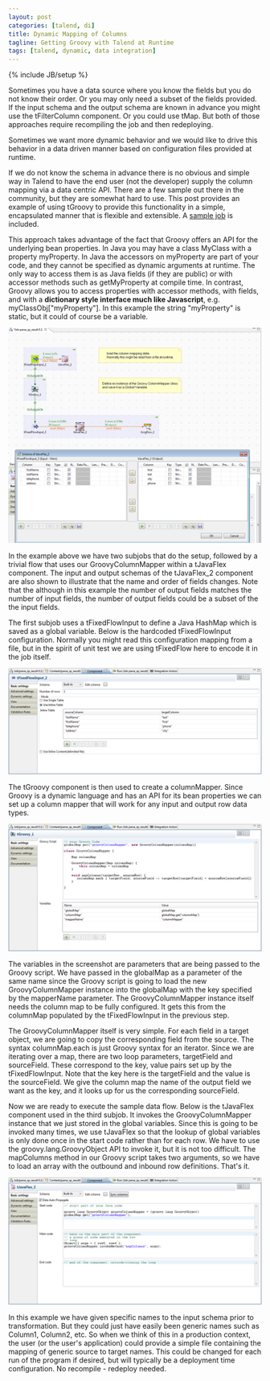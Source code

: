 ```yaml
---
layout: post
categories: [talend, di]
title: Dynamic Mapping of Columns
tagline: Getting Groovy with Talend at Runtime
tags: [talend, dynamic, data integration]
---
```

{% include JB/setup %}

Sometimes you have a data source where you know the fields but you do not know their order.  Or you may only need a subset of the fields provided.  If the input schema and the output schema are known in advance you might use the tFilterColumn component.  Or you could use tMap.  But both of those approaches require recompiling the job and then redeploying.  

Sometimes we want more dynamic behavior and we would like to drive this behavior in a data driven manner based on configuration files provided at runtime.

If we do not know the schema in advance there is no obvious and simple way in Talend to have the end user (not the developer) supply the column mapping via a data centric API.  There are a few sample out there in the community, but they are somewhat hard to use.  This post provides an example of using tGroovy to provide this functionality in a simple, encapsulated manner that is flexible and extensible.  A [sample job] is included.

This approach takes advantage of the fact that Groovy offers an API for the underlying bean properties.  In Java you may have a class MyClass with a property myProperty.  In Java the accessors on myProperty are part of your code, and they cannot be specified as dynamic arguments at runtime. The only way to access them is as Java fields (if they are public) or with accessor methods such as getMyProperty at compile time.  In contrast, Groovy allows you to access properties with accessor methods, with fields, and with a **dictionary style interface much like Javascript**, e.g. myClassObj["myProperty"].  In this example the string "myProperty" is static, but it could of course be a variable.


![Sample Job using tGroovy for Dynamic Mapping](/talend/di/groovy/groovy_column_mapper_sample_job.jpg)

In the example above we have two subjobs that do the setup, followed by a trivial flow that uses our GroovyColumnMapper within a tJavaFlex component.  The input and output schemas of the tJavaFlex\_2 component are also shown to illustrate that the name and order of fields changes.  Note that the although in this example the number of output fields matches the number of input fields, the number of output fields could be a subset of the the input fields.
 
The first subjob uses a tFixedFlowInput to define a Java HashMap which is saved as a global variable.  Below is the hardcoded tFixedFlowInput configuration.  Normally you might read this configuration mapping from a file, but in the spirit of unit test we are using tFixedFlow here to encode it in the job itself.

![Column Mapping Data](/talend/di/groovy/column_mapping_data.jpg)

The tGroovy component is then used to create a columnMapper.  Since Groovy is a dynamic language and has an API for its bean properties we can set up a column mapper that will work for any input and output row data types.

![tGoovy Code](/talend/di/groovy/tGroovy_columnMapper.jpg)

The variables in the screenshot are parameters that are being passed to the Groovy script.  We have passed in the globalMap as a parameter of the same name since the Groovy script is going to load the new GroovyColumnMapper instance into the globalMap with the key specified by the mapperName parameter.  The GroovyColumnMapper instance itself needs the column map to be fully configured.  It gets this from the columnMap populated by the tFixedFlowInput in the previous step.

The GroovyColumnMapper itself is very simple.  For each field in a target object, we are going to copy the corresponding field from the source.  The syntax columnMap.each is just Groovy syntax for an iterator.  Since we are iterating over a map, there are two loop parameters, targetField and sourceField.  These correspond to the key, value pairs set up by the tFixedFlowInput.  Note that the key here is the targetField and the value is the sourceField.  We give the column map the name of the output field we want as the key, and it looks up for us the corresponding sourceField.

Now we are ready to execute the sample data flow.  Below is the tJavaFlex component used in the third subjob.  It invokes the GroovyColumnMapper instance that we just stored in the global variables.  Since this is going to be invoked many times, we use tJavaFlex so that the lookup of global variables is only done once in the start code rather than for each row.  We have to use the groovy.lang.GroovyObject API to invoke it, but it is not too difficult.  The mapColumns method in our Groovy script takes two arguments, so we have to load an array with the outbound and inbound row definitions.  That's it.

![Using the Groovy Component from tJavaFlex](/talend/di/groovy/tJavaFlex_groovy_column_mapper.jpg)

In this example we have given specific names to the input schema prior to transformation.  But they could just have easily been generic names such as Column1, Column2, etc. So when we think of this in a production context, the user (or the user's application) could provide a simple file containing the mapping of generic source to target names.  This could be changed for each run of the program if desired, but will typically be a deployment time configuration.  No recompile - redeploy needed.  

[sample job]: /talend/di/groovy/dynamicColumnMapper.zip